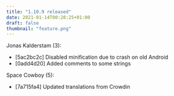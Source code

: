```yaml
---
title: "1.10.9 released"
date: 2021-01-14T00:28:25+01:00
draft: false
thumbnail: "feature.png"
---
```


Jonas Kalderstam (3):
  * [5ac2bc2c] Disabled minification due to crash on old Android
  * [0add4d20] Added comments to some strings

Space Cowboy (5):
  * [7a715fa4] Updated translations from Crowdin

